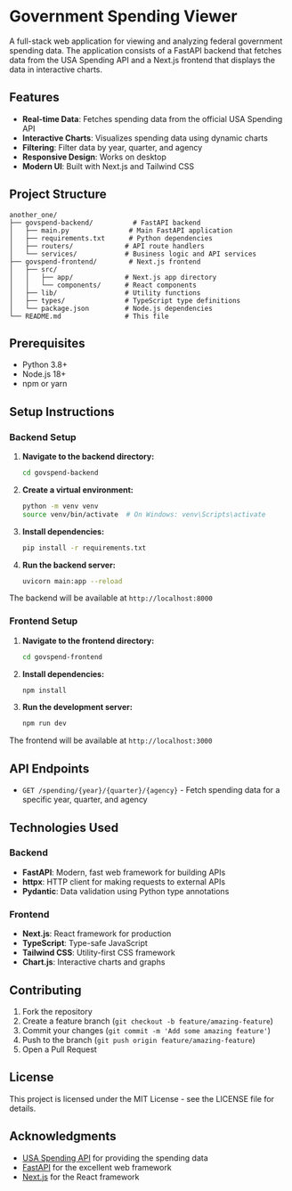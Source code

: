 # Government Spending Viewer

A full-stack web application for viewing and analyzing federal government spending data. The application consists of a FastAPI backend that fetches data from the USA Spending API and a Next.js frontend that displays the data in interactive charts.

## Features

- **Real-time Data**: Fetches spending data from the official USA Spending API
- **Interactive Charts**: Visualizes spending data using dynamic charts
- **Filtering**: Filter data by year, quarter, and agency
- **Responsive Design**: Works on desktop
- **Modern UI**: Built with Next.js and Tailwind CSS

## Project Structure

```
another_one/
├── govspend-backend/          # FastAPI backend
│   ├── main.py               # Main FastAPI application
│   ├── requirements.txt      # Python dependencies
│   ├── routers/             # API route handlers
│   └── services/            # Business logic and API services
├── govspend-frontend/        # Next.js frontend
│   ├── src/
│   │   ├── app/             # Next.js app directory
│   │   └── components/      # React components
│   ├── lib/                 # Utility functions
│   ├── types/               # TypeScript type definitions
│   └── package.json         # Node.js dependencies
└── README.md                # This file
```

## Prerequisites

- Python 3.8+
- Node.js 18+
- npm or yarn

## Setup Instructions

### Backend Setup

1. **Navigate to the backend directory:**

   ```bash
   cd govspend-backend
   ```

2. **Create a virtual environment:**

   ```bash
   python -m venv venv
   source venv/bin/activate  # On Windows: venv\Scripts\activate
   ```

3. **Install dependencies:**

   ```bash
   pip install -r requirements.txt
   ```

4. **Run the backend server:**
   ```bash
   uvicorn main:app --reload
   ```

The backend will be available at `http://localhost:8000`

### Frontend Setup

1. **Navigate to the frontend directory:**

   ```bash
   cd govspend-frontend
   ```

2. **Install dependencies:**

   ```bash
   npm install
   ```

3. **Run the development server:**
   ```bash
   npm run dev
   ```

The frontend will be available at `http://localhost:3000`

## API Endpoints

- `GET /spending/{year}/{quarter}/{agency}` - Fetch spending data for a specific year, quarter, and agency

## Technologies Used

### Backend

- **FastAPI**: Modern, fast web framework for building APIs
- **httpx**: HTTP client for making requests to external APIs
- **Pydantic**: Data validation using Python type annotations

### Frontend

- **Next.js**: React framework for production
- **TypeScript**: Type-safe JavaScript
- **Tailwind CSS**: Utility-first CSS framework
- **Chart.js**: Interactive charts and graphs

## Contributing

1. Fork the repository
2. Create a feature branch (`git checkout -b feature/amazing-feature`)
3. Commit your changes (`git commit -m 'Add some amazing feature'`)
4. Push to the branch (`git push origin feature/amazing-feature`)
5. Open a Pull Request

## License

This project is licensed under the MIT License - see the LICENSE file for details.

## Acknowledgments

- [USA Spending API](https://api.usaspending.gov/) for providing the spending data
- [FastAPI](https://fastapi.tiangolo.com/) for the excellent web framework
- [Next.js](https://nextjs.org/) for the React framework
